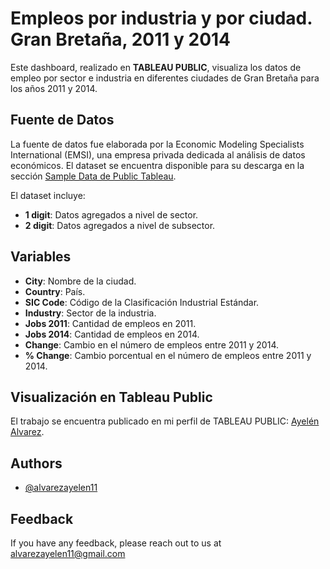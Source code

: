 # Empleos por industria y por ciudad. Gran Bretaña, 2011 y 2014

Este dashboard, realizado en **TABLEAU PUBLIC**, visualiza los datos de empleo por sector e industria en diferentes ciudades de Gran Bretaña para los años 2011 y 2014.

## Fuente de Datos

La fuente de datos fue elaborada por la Economic Modeling Specialists International (EMSI), una empresa privada dedicada al análisis de datos económicos. El dataset se encuentra disponible para su descarga en la sección [Sample Data de Public Tableau](https://public.tableau.com/app/learn/sample-data).

El dataset incluye:
- **1 digit**: Datos agregados a nivel de sector.
- **2 digit**: Datos agregados a nivel de subsector.

## Variables

- **City**: Nombre de la ciudad.
- **Country**: País.
- **SIC Code**: Código de la Clasificación Industrial Estándar.
- **Industry**: Sector de la industria.
- **Jobs 2011**: Cantidad de empleos en 2011.
- **Jobs 2014**: Cantidad de empleos en 2014.
- **Change**: Cambio en el número de empleos entre 2011 y 2014.
- **% Change**: Cambio porcentual en el número de empleos entre 2011 y 2014.

## Visualización en Tableau Public

El trabajo se encuentra publicado en mi perfil de TABLEAU PUBLIC: [Ayelén Alvarez](#link-a-tu-perfil).


## Authors

- [@alvarezayelen11](https://github.com/alvarezayelen11)


## Feedback

If you have any feedback, please reach out to us at alvarezayelen11@gmail.com
